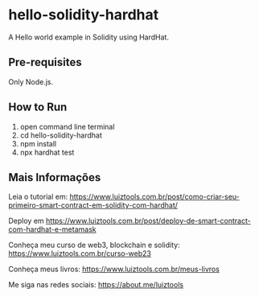 # hello-solidity-hardhat
A Hello world example in Solidity using HardHat.

## Pre-requisites

Only Node.js.

## How to Run

1. open command line terminal
2. cd hello-solidity-hardhat
3. npm install
5. npx hardhat test

## Mais Informações

Leia o tutorial em: https://www.luiztools.com.br/post/como-criar-seu-primeiro-smart-contract-em-solidity-com-hardhat/

Deploy em https://www.luiztools.com.br/post/deploy-de-smart-contract-com-hardhat-e-metamask

Conheça meu curso de web3, blockchain e solidity: https://www.luiztools.com.br/curso-web23

Conheça meus livros: https://www.luiztools.com.br/meus-livros

Me siga nas redes sociais: https://about.me/luiztools
